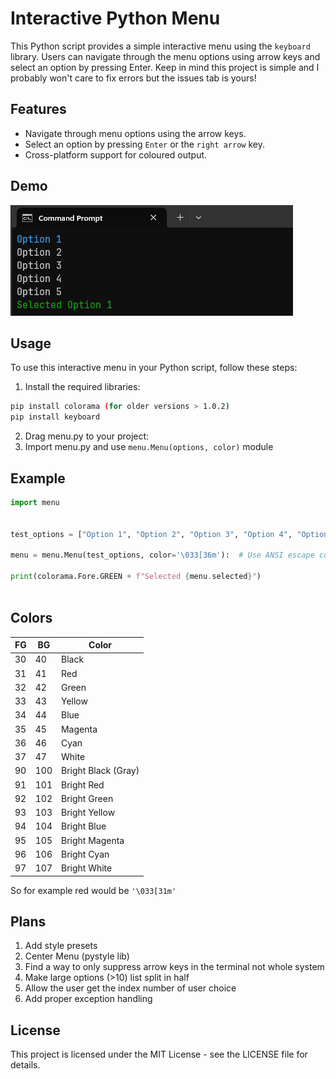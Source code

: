  # Interactive Python Menu

This Python script provides a simple interactive menu using the `keyboard` library. Users can navigate through the menu options using arrow keys and select an option by pressing Enter.
Keep in mind this project is simple and I probably won't care to fix errors but the issues tab is yours!
## Features

- Navigate through menu options using the arrow keys.
- Select an option by pressing `Enter` or the `right arrow` key.
- Cross-platform support for coloured output.

## Demo

![Example Video](https://github.com/Cloudzik1337/Interactive-Python-Menu/blob/main/showcase/y4k1yk.gif?raw=true)

## Usage

To use this interactive menu in your Python script, follow these steps:
1. Install the required libraries:
  ```bash
pip install colorama (for older versions > 1.0.2)
pip install keyboard
```
2. Drag menu.py to your project:
3. Import menu.py and use `menu.Menu(options, color)` module
## Example
```python
import menu


test_options = ["Option 1", "Option 2", "Option 3", "Option 4", "Option 5"]

menu = menu.Menu(test_options, color='\033[36m'):  # Use ANSI escape code for color

print(colorama.Fore.GREEN + f"Selected {menu.selected}")
  
```
## Colors
|  FG |  BG | Color               |
|-----|-----|---------------------|
|  30 |  40 | Black               |
|  31 |  41 | Red                 |
|  32 |  42 | Green               |
|  33 |  43 | Yellow              |
|  34 |  44 | Blue                |
|  35 |  45 | Magenta             |
|  36 |  46 | Cyan                |
|  37 |  47 | White               |
|  90 | 100 | Bright Black (Gray) |
|  91 | 101 | Bright Red          |
|  92 | 102 | Bright Green        |
|  93 | 103 | Bright Yellow       |
|  94 | 104 | Bright Blue         |
|  95 | 105 | Bright Magenta      |
|  96 | 106 | Bright Cyan         |
|  97 | 107 | Bright White        |

So for example red would be `'\033[31m'`

## Plans
1. Add style presets
2. Center Menu (pystyle lib)
3. Find a way to only suppress arrow keys in the terminal not whole system
4. Make large options (>10) list split in half
5. Allow the user get the index number of user choice
6. Add proper exception handling

## License 
This project is licensed under the MIT License - see the LICENSE file for details.
